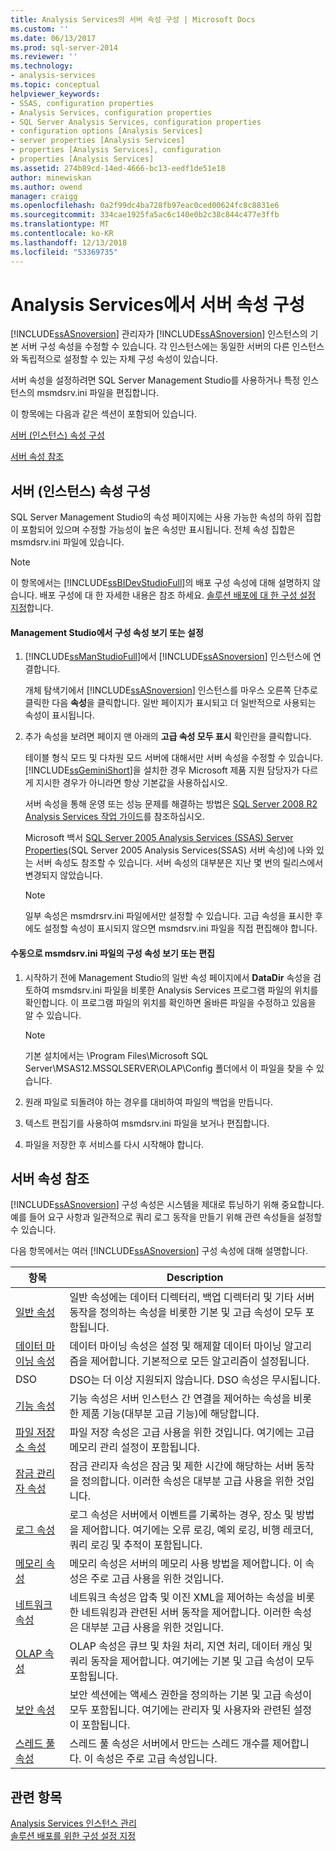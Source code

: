 ```yaml
---
title: Analysis Services의 서버 속성 구성 | Microsoft Docs
ms.custom: ''
ms.date: 06/13/2017
ms.prod: sql-server-2014
ms.reviewer: ''
ms.technology:
- analysis-services
ms.topic: conceptual
helpviewer_keywords:
- SSAS, configuration properties
- Analysis Services, configuration properties
- SQL Server Analysis Services, configuration properties
- configuration options [Analysis Services]
- server properties [Analysis Services]
- properties [Analysis Services], configuration
- properties [Analysis Services]
ms.assetid: 274b89cd-14ed-4666-bc13-eedf1de51e18
author: minewiskan
ms.author: owend
manager: craigg
ms.openlocfilehash: 0a2f99dc4ba728fb97eac0ced00624fc8c8831e6
ms.sourcegitcommit: 334cae1925fa5ac6c140e0b2c38c844c477e3ffb
ms.translationtype: MT
ms.contentlocale: ko-KR
ms.lasthandoff: 12/13/2018
ms.locfileid: "53369735"
---
```

# <a name="configure-server-properties-in-analysis-services"></a>Analysis Services에서 서버 속성 구성
  [!INCLUDE[ssASnoversion](../../includes/ssasnoversion-md.md)] 관리자가 [!INCLUDE[ssASnoversion](../../includes/ssasnoversion-md.md)] 인스턴스의 기본 서버 구성 속성을 수정할 수 있습니다. 각 인스턴스에는 동일한 서버의 다른 인스턴스와 독립적으로 설정할 수 있는 자체 구성 속성이 있습니다.  
  
 서버 속성을 설정하려면 SQL Server Management Studio를 사용하거나 특정 인스턴스의 msmdsrv.ini 파일을 편집합니다.  
  
 이 항목에는 다음과 같은 섹션이 포함되어 있습니다.  
  
 [서버 (인스턴스) 속성 구성](#bkmk_config)  
  
 [서버 속성 참조](#bkmk_ref)  
  
##  <a name="bkmk_config"></a> 서버 (인스턴스) 속성 구성  
 SQL Server Management Studio의 속성 페이지에는 사용 가능한 속성의 하위 집합이 포함되어 있으며 수정할 가능성이 높은 속성만 표시됩니다. 전체 속성 집합은 msmdsrv.ini 파일에 있습니다.  
  
> [!NOTE]  
>  이 항목에서는 [!INCLUDE[ssBIDevStudioFull](../../includes/ssbidevstudiofull-md.md)]의 배포 구성 속성에 대해 설명하지 않습니다. 배포 구성에 대 한 자세한 내용은 참조 하세요. [솔루션 배포에 대 한 구성 설정 지정](../multidimensional-models/deployment-script-files-solution-deployment-config-settings.md)합니다.  
  
#### <a name="view-or-set-configuration-properties-in-management-studio"></a>Management Studio에서 구성 속성 보기 또는 설정  
  
1.  [!INCLUDE[ssManStudioFull](../../includes/ssmanstudiofull-md.md)]에서 [!INCLUDE[ssASnoversion](../../includes/ssasnoversion-md.md)] 인스턴스에 연결합니다.  
  
     개체 탐색기에서 [!INCLUDE[ssASnoversion](../../includes/ssasnoversion-md.md)] 인스턴스를 마우스 오른쪽 단추로 클릭한 다음 **속성**을 클릭합니다. 일반 페이지가 표시되고 더 일반적으로 사용되는 속성이 표시됩니다.  
  
2.  추가 속성을 보려면 페이지 맨 아래의 **고급 속성 모두 표시** 확인란을 클릭합니다.  
  
     테이블 형식 모드 및 다차원 모드 서버에 대해서만 서버 속성을 수정할 수 있습니다. [!INCLUDE[ssGeminiShort](../../includes/ssgeminishort-md.md)]을 설치한 경우 Microsoft 제품 지원 담당자가 다르게 지시한 경우가 아니라면 항상 기본값을 사용하십시오.  
  
     서버 속성을 통해 운영 또는 성능 문제를 해결하는 방법은 [SQL Server 2008 R2 Analysis Services 작업 가이드](https://go.microsoft.com/fwlink/?LinkID=225539)를 참조하십시오.  
  
     Microsoft 백서 [SQL Server 2005 Analysis Services (SSAS) Server Properties](https://go.microsoft.com/fwlink/?LinkID=199102)(SQL Server 2005 Analysis Services(SSAS) 서버 속성)에 나와 있는 서버 속성도 참조할 수 있습니다. 서버 속성의 대부분은 지난 몇 번의 릴리스에서 변경되지 않았습니다.  
  
    > [!NOTE]  
    >  일부 속성은 msmdrsrv.ini 파일에서만 설정할 수 있습니다. 고급 속성을 표시한 후에도 설정할 속성이 표시되지 않으면 msmdsrv.ini 파일을 직접 편집해야 합니다.  
  
#### <a name="view-or-edit-configuration-properties-in-the-msmdsrvini-file"></a>수동으로 msmdsrv.ini 파일의 구성 속성 보기 또는 편집  
  
1.  시작하기 전에 Management Studio의 일반 속성 페이지에서 **DataDir** 속성을 검토하여 msmdsrv.ini 파일을 비롯한 Analysis Services 프로그램 파일의 위치를 확인합니다. 이 프로그램 파일의 위치를 확인하면 올바른 파일을 수정하고 있음을 알 수 있습니다.  
  
    > [!NOTE]  
    >  기본 설치에서는 \Program Files\Microsoft SQL Server\MSAS12.MSSQLSERVER\OLAP\Config 폴더에서 이 파일을 찾을 수 있습니다.  
  
2.  원래 파일로 되돌려야 하는 경우를 대비하여 파일의 백업을 만듭니다.  
  
3.  텍스트 편집기를 사용하여 msmdsrv.ini 파일을 보거나 편집합니다.  
  
4.  파일을 저장한 후 서비스를 다시 시작해야 합니다.  
  
##  <a name="bkmk_ref"></a> 서버 속성 참조  
 [!INCLUDE[ssASnoversion](../../includes/ssasnoversion-md.md)] 구성 속성은 시스템을 제대로 튜닝하기 위해 중요합니다. 예를 들어 요구 사항과 일관적으로 쿼리 로그 동작을 만들기 위해 관련 속성들을 설정할 수 있습니다.  
  
 다음 항목에서는 여러 [!INCLUDE[ssASnoversion](../../includes/ssasnoversion-md.md)] 구성 속성에 대해 설명합니다.  
  
|항목|Description|  
|-----------|-----------------|  
|[일반 속성](general-properties.md)|일반 속성에는 데이터 디렉터리, 백업 디렉터리 및 기타 서버 동작을 정의하는 속성을 비롯한 기본 및 고급 속성이 모두 포함됩니다.|  
|[데이터 마이닝 속성](data-mining-properties.md)|데이터 마이닝 속성은 설정 및 해제할 데이터 마이닝 알고리즘을 제어합니다. 기본적으로 모든 알고리즘이 설정됩니다.|  
|DSO|DSO는 더 이상 지원되지 않습니다. DSO 속성은 무시됩니다.|  
|[기능 속성](feature-properties.md)|기능 속성은 서버 인스턴스 간 연결을 제어하는 속성을 비롯한 제품 기능(대부분 고급 기능)에 해당합니다.|  
|[파일 저장소 속성](filestore-properties.md)|파일 저장 속성은 고급 사용을 위한 것입니다. 여기에는 고급 메모리 관리 설정이 포함됩니다.|  
|[잠금 관리자 속성](lock-manager-properties.md)|잠금 관리자 속성은 잠금 및 제한 시간에 해당하는 서버 동작을 정의합니다. 이러한 속성은 대부분 고급 사용을 위한 것입니다.|  
|[로그 속성](log-properties.md)|로그 속성은 서버에서 이벤트를 기록하는 경우, 장소 및 방법을 제어합니다. 여기에는 오류 로깅, 예외 로깅, 비행 레코더, 쿼리 로깅 및 추적이 포함됩니다.|  
|[메모리 속성](memory-properties.md)|메모리 속성은 서버의 메모리 사용 방법을 제어합니다. 이 속성은 주로 고급 사용을 위한 것입니다.|  
|[네트워크 속성](network-properties.md)|네트워크 속성은 압축 및 이진 XML을 제어하는 속성을 비롯한 네트워킹과 관련된 서버 동작을 제어합니다. 이러한 속성은 대부분 고급 사용을 위한 것입니다.|  
|[OLAP 속성](olap-properties.md)|OLAP 속성은 큐브 및 차원 처리, 지연 처리, 데이터 캐싱 및 쿼리 동작을 제어합니다. 여기에는 기본 및 고급 속성이 모두 포함됩니다.|  
|[보안 속성](security-properties.md)|보안 섹션에는 액세스 권한을 정의하는 기본 및 고급 속성이 모두 포함됩니다. 여기에는 관리자 및 사용자와 관련된 설정이 포함됩니다.|  
|[스레드 풀 속성](thread-pool-properties.md)|스레드 풀 속성은 서버에서 만드는 스레드 개수를 제어합니다. 이 속성은 주로 고급 속성입니다.|  
  
## <a name="see-also"></a>관련 항목  
 [Analysis Services 인스턴스 관리](../instances/analysis-services-instance-management.md)   
 [솔루션 배포를 위한 구성 설정 지정](../multidimensional-models/deployment-script-files-solution-deployment-config-settings.md)  
  
  
